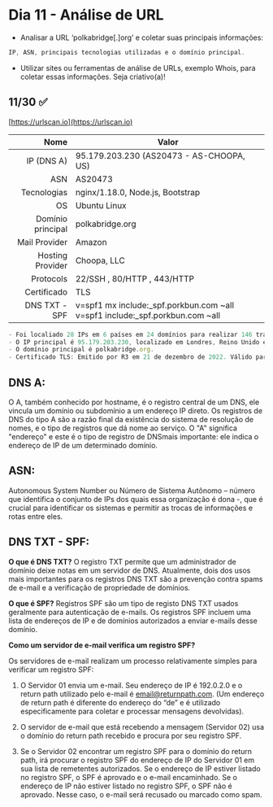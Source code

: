 # Dia 11 - Análise de URL

- Analisar a URL ‘polkabridge[.]org’ e coletar suas principais informações: 

```js
IP, ASN, principais tecnologias utilizadas e o domínio principal. 
```

- Utilizar sites ou ferramentas de análise de URLs, exemplo Whois, para coletar essas informações. Seja criativo(a)!

## 11/30 :white_check_mark:

[https://urlscan.io](https://urlscan.io)


|Nome| Valor|
|----:|------|
|IP (DNS A)| 95.179.203.230 (AS20473 - AS-CHOOPA, US)|
|ASN| AS20473|
|Tecnologias|nginx/1.18.0, Node.js, Bootstrap |
|OS |Ubuntu Linux|
|Domínio principal| polkabridge.org|
|Mail Provider| Amazon|
|Hosting Provider| Choopa, LLC|
|Protocols| 22/SSH , 80/HTTP , 443/HTTP |
|Certificado| TLS|
|DNS TXT - SPF| v=spf1 mx include:_spf.porkbun.com ~all v=spf1 include:_spf.porkbun.com ~all |

```js
- Foi localiado 28 IPs em 6 países em 24 domínios para realizar 146 transações HTTP. 
- O IP principal é 95.179.203.230, localizado em Londres, Reino Unido e pertence a AS-CHOOPA, EUA. 
- O domínio principal é polkabridge.org.
- Certificado TLS: Emitido por R3 em 21 de dezembro de 2022. Válido para: 3 meses. 
```


## DNS A: 

O A, também conhecido por hostname, é o registro central de um DNS, ele vincula um domínio ou subdomínio a um endereço IP direto. Os registros de DNS do tipo A são a razão final da existência do sistema de resolução de nomes, e o tipo de registros que dá nome ao serviço. O "A" significa "endereço" e este é o tipo de registro de DNSmais importante: ele indica o endereço de IP de um determinado domínio.

## ASN: 

Autonomous System Number ou Número de Sistema Autônomo – número que identifica o conjunto de IPs dos quais essa organização é dona -, que é crucial para identificar os sistemas e permitir as trocas de informações e rotas entre eles.

## DNS TXT - SPF: 

**O que é DNS TXT?** O registro TXT permite que um administrador de domínio deixe notas em um servidor de DNS. Atualmente, dois dos usos mais importantes para os registros DNS TXT são a prevenção contra spams de e-mail e a verificação de propriedade de domínios.

**O que é SPF?** Registros SPF são um tipo de registo DNS TXT usados geralmente para autenticação de e-mails. Os registros SPF incluem uma lista de endereços de IP e de domínios autorizados a enviar e-mails desse domínio. 

**Como um servidor de e-mail verifica um registro SPF?**

Os servidores de e-mail realizam um processo relativamente simples para verificar um registro SPF:

1. O Servidor 01 envia um e-mail. Seu endereço de IP é 192.0.2.0 e o return path utilizado pelo e-mail é email@returnpath.com. (Um endereço de return path é diferente do endereço do “de” e é utilizado especificamente para coletar e processar mensagens devolvidas).

2. O servidor de e-mail que está recebendo a mensagem (Servidor 02) usa o domínio do return path recebido e procura por seu registro SPF.

3. Se o Servidor 02 encontrar um registro SPF para o domínio do return path, irá procurar o registro SPF do endereço de IP do Servidor 01 em sua lista de remetentes autorizados. Se o endereço de IP estiver listado no registro SPF, o SPF é aprovado e o e-mail encaminhado. Se o endereço de IP não estiver listado no registro SPF, o SPF não é aprovado. Nesse caso, o e-mail será recusado ou marcado como spam. 

